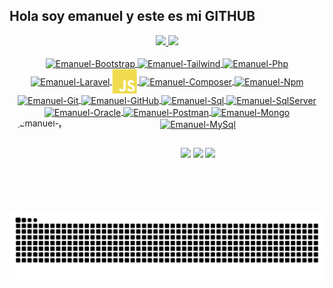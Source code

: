 ## Hola soy emanuel y este es mi GITHUB
 <div align="center">
  <a href="https://github.com/EmanuelRiosRoque?tab=repositories">
  <img height="180em" src="https://github-readme-stats.vercel.app/api?username=EmanuelRiosRoque&show_icons=true&theme=github_dark&include_all_commits=true&count_private=true"/>
  <img height="180em" src="https://github-readme-stats.vercel.app/api/top-langs/?username=EmanuelRiosRoque&layout=compact&langs_count=16&theme=github_dark"/>
<div>
  
<div style="display: inline_block"><br>
  
  <img align="center" alt="Emanuel-Bootstrap" height="40" width="40" src="https://cdn.jsdelivr.net/gh/devicons/devicon@latest/icons/bootstrap/bootstrap-original.svg" />
  <img align="center" alt="Emanuel-Tailwind" height="40" width="40" src="https://cdn.jsdelivr.net/gh/devicons/devicon@latest/icons/tailwindcss/tailwindcss-original.svg" />
 
  <img align="center" alt="Emanuel-Php" height="40" width="40" src="https://cdn.jsdelivr.net/gh/devicons/devicon/icons/php/php-original.svg">
  <img align="center" alt="Emanuel-Laravel" height="40" width="40" src="https://cdn.jsdelivr.net/gh/devicons/devicon@latest/icons/laravel/laravel-original.svg">
  <img align="center" alt="Emanuel-Js" height="40" width="40" src="https://raw.githubusercontent.com/devicons/devicon/master/icons/javascript/javascript-plain.svg">
  <img align="center" alt="Emanuel-Composer" height="40" width="40" src="https://cdn.jsdelivr.net/gh/devicons/devicon/icons/composer/composer-original.svg" />
  <img align="center" alt="Emanuel-Npm" height="40" width="40" src="https://cdn.jsdelivr.net/gh/devicons/devicon/icons/npm/npm-original-wordmark.svg" />
  
  <img align="center" alt="Emanuel-Git" height="40" width="40" src="https://cdn.jsdelivr.net/gh/devicons/devicon@latest/icons/git/git-original.svg" />
  <img align="center" alt="Emanuel-GitHub" height="40" width="40" src="https://cdn.jsdelivr.net/gh/devicons/devicon@latest/icons/github/github-original.svg" />
  

  
  <img align="center" alt="Emanuel-Sql" height="40" width="40" src="https://cdn.jsdelivr.net/gh/devicons/devicon@latest/icons/azuresqldatabase/azuresqldatabase-original.svg" />
  <img align="center" alt="Emanuel-SqlServer" height="40" width="40" src="https://cdn.jsdelivr.net/gh/devicons/devicon@latest/icons/microsoftsqlserver/microsoftsqlserver-original.svg" /> 
  <img align="center" alt="Emanuel-Oracle" height="40" width="40" src="https://cdn.jsdelivr.net/gh/devicons/devicon@latest/icons/oracle/oracle-original.svg" /> 
  <img align="center" alt="Emanuel-Postman" height="40" width="40" src="https://cdn.jsdelivr.net/gh/devicons/devicon@latest/icons/postman/postman-original.svg" /> 
  <img align="center" alt="Emanuel-Mongo" height="40" width="40" src="https://cdn.jsdelivr.net/gh/devicons/devicon@latest/icons/mongodb/mongodb-original.svg" /> 
  <img align="center" alt="Emanuel-MySql" height="40" width="40" src="https://cdn.jsdelivr.net/gh/devicons/devicon/icons/mysql/mysql-original.svg">
  
 <img align="left" alt="Emanuel-pic" height="150" style="border-radius:50px;" src="https://i.pinimg.com/originals/d2/c1/5a/d2c15a05363c828c03d97d0b5fced1d2.gif">
</div>


  
  ##
 
<div> 
  <a href="https://www.instagram.com/deam_iam/" target="_blank"><img src="https://img.shields.io/badge/-Instagram-%23E4405F?style=for-the-badge&logo=instagram&logoColor=white" target="_blank"></a>
  <a href = "mailto:emanuel.roque.web@gmail.com"><img src="https://img.shields.io/badge/-Gmail-%23333?style=for-the-badge&logo=gmail&logoColor=white" target="_blank"></a>
  <a href="https://www.linkedin.com/in/emanuel-rr/" target="_blank"><img src="https://img.shields.io/badge/-LinkedIn-%230077B5?style=for-the-badge&logo=linkedin&logoColor=white" target="_blank"></a> 
 
  <img alt="snake eating my contributions" src="https://raw.githubusercontent.com/EmanuelRiosRoque/EmanuelRiosRoque/output/github-contribution-grid-snake.svg" />
 
</div>
